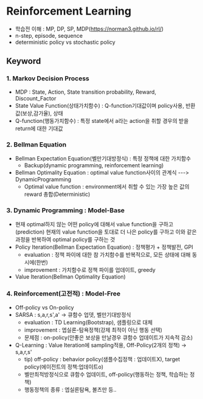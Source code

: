 # Reinforcement Learning
- 학습전 이해 : MP, DP, SP, MDP(https://norman3.github.io/rl/)
- n-step, episode, sequence
- deterministic policy vs stochastic policy

## Keyword
### 1. Markov Decision Process
- MDP : State, Action, State transition probability, Reward, Discount_Factor
- State Value Function(상태가치함수) : Q-function기대값이며 policy사용, 반환값(보상,감가율), 상태
- Q-function(행동가치함수) : 특정 state에서 a라는 action을 취할 경우의 받을 return에 대한 기대값 

### 2. Bellman Equation
- Bellman Expectation Equation(벨만기대방정식) : 특정 정책에 대한 가치함수
  - Backup(dynamic programming, reinforcement learning)
- Bellman Optimality Equation : optimal value function사이의 관계식 ---> DynamicProgramming
  - Optimal value function : environment에서 취할 수 있는 가장 높은 값의 reward 총합(Deterministic)
  
### 3. Dynamic Programming : Model-Base
 - 현재 optimal하지 않는 어떤 policy에 대해서 value function을 구하고(prediction) 현재의 value function을 토대로 더 나은 policy를 구하고 이와 같은 과정을 반복하여 optimal policy를 구하는 것
 - Policy Iteration(Bellman Expectation Equation) : 정책평가 + 정책발전, GPI
   - evaluation : 정책 파이에 대한 참 가치함수를 반복적으로, 모든 상태에 대해 동시에(한번)
   - improvement : 가치함수로 정책 파이를 업데이트, greedy
 - Value Iteration(Bellman Optimality Equation)
 
### 4. Reinforcement(고전적) : Model-Free
- Off-policy vs On-policy
- SARSA : s,a,r,s',a' -> 큐함수 업뎃, 벨만기대방정식
  - evaluation : TD Learning(Bootstrap), 샘플링으로 대체
  - improvement : 엡실론-탐욕정책(강제 최적이 아닌 행동 선택)
  - 문제점 : on-policy(안좋은 보상을 만날경우 큐함수 업데이트가 지속적 감소)
- Q-Learning : Value Iteration에 sampling적용, Off-Policy(2개의 정책) -> s,a,r,s'
  - tip) off-policy : behavior policy(샘플수집정책 : 업데이트X), target policy(에이전트의 정책:업데이트o)
  - 벨만최적방정식으로 큐함수 업데이트, off-policy(행동하는 정책, 학습하는 정책)
  - 행동정책의 종류 : 엡실론탐욕, 볼츠만 등..
  
  


 
